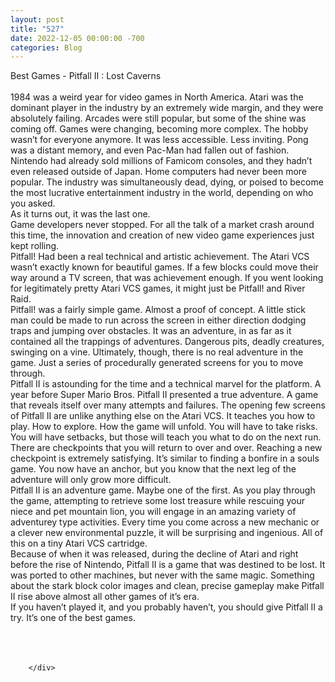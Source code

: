 ```yaml
---
layout: post
title: "527"
date: 2022-12-05 00:00:00 -700
categories: Blog
---
```


<div class="blog-content">
				<div class="paragraph"><span><span>Best Games - Pitfall II : Lost Caverns&nbsp;</span></span><br><span></span><br><span><span>1984 was a weird year for video games in North America. Atari was the dominant player in the industry by an extremely wide margin, and they were absolutely failing. Arcades were still popular, but some of the shine was coming off. Games were changing, becoming more complex. The hobby wasn&rsquo;t for everyone anymore. It was less accessible. Less inviting. Pong was a distant memory, and even Pac-Man had fallen out of fashion. Nintendo had already sold millions of Famicom consoles, and they hadn&rsquo;t even released outside of Japan. Home computers had never been more popular. The industry was simultaneously dead, dying, or poised to become the most lucrative entertainment industry in the world, depending on who you asked.</span></span><br><span></span><span><span>As it turns out, it was the last one.</span></span><br><span></span><span><span>Game developers never stopped. For all the talk of a market crash around this time, the innovation and creation of new video game experiences just kept rolling.&nbsp;</span></span><br><span></span><span><span>Pitfall! Had been a real technical and artistic achievement. The Atari VCS wasn&rsquo;t exactly known for beautiful games. If a few blocks could move their way around a TV screen, that was achievement enough. If you went looking for legitimately pretty Atari VCS games, it might just be Pitfall! and River Raid.&nbsp;</span></span><br><span></span><span><span>Pitfall! was a fairly simple game. Almost a proof of concept. A little stick man could be made to run across the screen in either direction dodging traps and jumping over obstacles. It was an adventure, in as far as it contained all the trappings of adventures. Dangerous pits, deadly creatures, swinging on a vine. Ultimately, though, there is no real adventure in the game. Just a series of procedurally generated screens for you to move through.&nbsp;</span></span><br><span></span><span><span>Pitfall II is astounding for the time and a technical marvel for the platform. A year before Super Mario Bros. Pitfall II presented a true adventure. A game that reveals itself over many attempts and failures. The opening few screens of Pitfall II are unlike anything else on the Atari VCS. It teaches you how to play. How to explore. How the game will unfold. You will have to take risks. You will have setbacks, but those will teach you what to do on the next run.</span></span><br><span></span><span><span>There are checkpoints that you will return to over and over. Reaching a new checkpoint is extremely satisfying. It&rsquo;s similar to finding a bonfire in a souls game. You now have an anchor, but you know that the next leg of the adventure will only grow more difficult.</span></span><br><span></span><span><span>Pitfall II is an adventure game. Maybe one of the first. As you play through the game, attempting to retrieve some lost treasure while rescuing your niece and pet mountain lion, you will engage in an amazing variety of adventurey type activities. Every time you come across a new mechanic or a clever new environmental puzzle, it will be surprising and ingenious. All of this on a tiny Atari VCS cartridge.</span></span><br><span></span><span><span>Because of when it was released, during the decline of Atari and right before the rise of Nintendo, Pitfall II is a game that was destined to be lost. It was ported to other machines, but never with the same magic. Something about the stark block color images and clean, precise gameplay make Pitfall II rise above almost all other games of it&rsquo;s era.</span></span><br><span></span><span><span>If you haven&rsquo;t played it, and you probably haven&rsquo;t, you should give Pitfall II a try. It&rsquo;s one of the best games.</span></span><br><span></span><span><span>&nbsp;</span></span><br><span></span><br>&#8203;</div>

		</div>
        